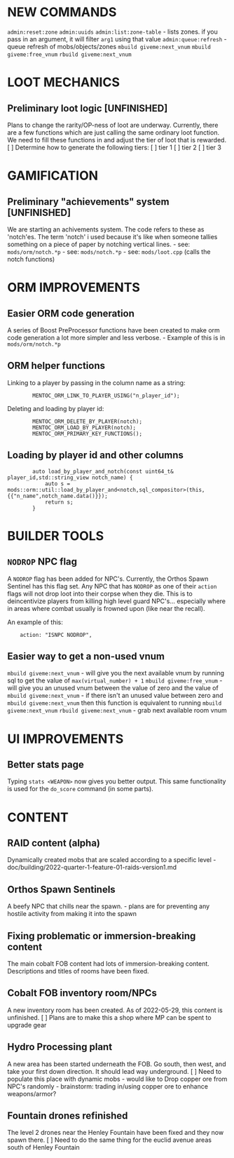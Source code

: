 # NEW COMMANDS
`admin:reset:zone`
`admin:uuids`
`admin:list:zone-table`
	- lists zones. if you pass in an argument, it will filter `arg1` using that value
`admin:queue:refresh`
	- queue refresh of mobs/objects/zones
`mbuild giveme:next_vnum`
`mbuild giveme:free_vnum`
`rbuild giveme:next_vnum`










# LOOT MECHANICS

## Preliminary loot logic [UNFINISHED]
Plans to change the rarity/OP-ness of loot are underway. Currently, there are a few functions which are just
calling the same ordinary loot function. We need to fill these functions in and adjust the tier of loot that
is rewarded.
	[ ] Determine how to generate the following tiers:
		[ ] tier 1
		[ ] tier 2
		[ ] tier 3













# GAMIFICATION

## Preliminary "achievements" system [UNFINISHED]
We are starting an achivements system. The code refers to these as 'notch'es. The term 'notch' i used because
it's like when someone tallies something on a piece of paper by notching vertical lines. 
	- see: `mods/orm/notch.*p`
	- see: `mods/notch.*p`
	- see: `mods/loot.cpp` (calls the notch functions)











# ORM IMPROVEMENTS

## Easier ORM code generation
A series of Boost PreProcessor functions have been created to make orm code generation
a lot more simpler and less verbose.
	- Example of this is in `mods/orm/notch.*p`

## ORM helper functions
Linking to a player by passing in the column name as a string:
```
		MENTOC_ORM_LINK_TO_PLAYER_USING("n_player_id");
```

Deleting and loading by player id:
```
		MENTOC_ORM_DELETE_BY_PLAYER(notch);
		MENTOC_ORM_LOAD_BY_PLAYER(notch);
		MENTOC_ORM_PRIMARY_KEY_FUNCTIONS();
```

## Loading by player id and other columns
```
		auto load_by_player_and_notch(const uint64_t& player_id,std::string_view notch_name) {
			auto s = mods::orm::util::load_by_player_and<notch,sql_compositor>(this, {{"n_name",notch_name.data()}});
			return s;
		}
```










# BUILDER TOOLS

## `NODROP` NPC flag
A `NODROP` flag has been added for NPC's. Currently, the Orthos Spawn Sentinel has this flag set. Any NPC
that has `NODROP` as one of their `action` flags will not drop loot into their corpse when they die.
This is to deincentivize players from killing high level guard NPC's... especially where in areas where
combat usually is frowned upon (like near the recall).

An example of this:
```
	action: "ISNPC NODROP",
```

## Easier way to get a non-used vnum
`mbuild giveme:next_vnum`
	- will give you the next available vnum by running sql to get the value of `max(virtual_number) + 1`
`mbuild giveme:free_vnum`
	- will give you an unused vnum between the value of zero and the value of `mbuild giveme:next_vnum`
		- if there isn't an unused value between zero and `mbuild giveme:next_vnum` then this function is
		equivalent to running `mbuild giveme:next_vnum`
`rbuild giveme:next_vnum`
	- grab next available room vnum











# UI IMPROVEMENTS

## Better stats page
Typing `stats <WEAPON>` now gives you better output.
This same functionality is used for the `do_score` command (in some parts).









# CONTENT

## RAID content (alpha)
Dynamically created mobs that are scaled according to a specific level
	- doc/building/2022-quarter-1-feature-01-raids-version1.md

## Orthos Spawn Sentinels
A beefy NPC that chills near the spawn.
	- plans are for preventing any hostile activity from making it into the spawn

## Fixing problematic or immersion-breaking content
The main cobalt FOB content had lots of immersion-breaking content. Descriptions and
titles of rooms have been fixed. 

## Cobalt FOB inventory room/NPCs
A new inventory room has been created. As of 2022-05-29, this content is unfinished.
	[ ] Plans are to make this a shop where MP can be spent to upgrade gear

## Hydro Processing plant
A new area has been started underneath the FOB. Go south, then west, and take your first
down direction. It should lead way underground.
	[ ] Need to populate this place with dynamic mobs
	- would like to Drop copper ore from NPC's randomly
		- brainstorm: trading in/using copper ore to enhance weapons/armor?
	
## Fountain drones refinished
The level 2 drones near the Henley Fountain have been fixed and they now spawn there.
	[ ] Need to do the same thing for the euclid avenue areas south of Henley Fountain



